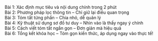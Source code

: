 Bài 1: Xác định mục tiêu và nội dung chính trong 2 phút  
Bài 2: Phương pháp lọc thông tin – Chỉ giữ lại điều quan trọng  
Bài 3: Tóm tắt từng phần – Chia nhỏ, dễ quản lý  
Bài 4: Kỹ thuật sử dụng sơ đồ tư duy – Nhìn vào là thấy ngay ý chính  
Bài 5: Cách viết tóm tắt ngắn gọn – Đơn giản mà hiệu quả  
Bài 6: Tổng kết khóa học – Tóm gọn kiến thức, áp dụng ngay vào thực tế!